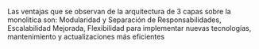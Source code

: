 Las ventajas que se observan de la arquitectura de 3 capas sobre la monolitica son: Modularidad y Separación de Responsabilidades, Escalabilidad Mejorada, Flexibilidad para implementar nuevas tecnologías, mantenimiento y actualizaciones más eficientes 

